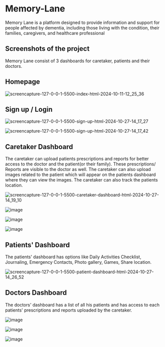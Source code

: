 # Memory-Lane
Memory Lane is a platform designed to provide information and support for people affected by dementia, including those living with the condition, their families, caregivers, and healthcare professional

## Screenshots of the project
Memory Lane consist of 3 dashboards for caretaker, patients and their doctors. 

## Homepage
![screencapture-127-0-0-1-5500-index-html-2024-10-11-12_25_36](https://github.com/user-attachments/assets/5e90b400-e951-436e-9728-84865c5d5207)

## Sign up / Login

![screencapture-127-0-0-1-5500-sign-up-html-2024-10-27-14_17_27](https://github.com/user-attachments/assets/34362b45-c851-4bac-b88a-c1869f5d3cfa)

![screencapture-127-0-0-1-5500-sign-up-html-2024-10-27-14_17_42](https://github.com/user-attachments/assets/6e05d4bc-a20b-4ff3-818f-018e21c10ac5)

## Caretaker Dashboard
The caretaker can upload patients prescriptions and reports for better access to the doctor and the patient(or their family). These prescriptions/ Reports are visible to the doctor as well. The caretaker can also upload images related to the patient which will appear on the patients dashboard where they can view the images. The caretaker can also track the patients location.  

![screencapture-127-0-0-1-5500-caretaker-dashboard-html-2024-10-27-14_19_10](https://github.com/user-attachments/assets/b40f88f1-8ca5-42c9-8edb-d00c591b4abc)

![image](https://github.com/user-attachments/assets/770419e1-3e86-464c-bd19-6438c99b5ffb)

![image](https://github.com/user-attachments/assets/d9b4e908-7698-46e8-93d2-654ec738e0f1)

![image](https://github.com/user-attachments/assets/8a152e00-080f-4239-b12f-905a8e0f8294)

## Patients' Dashboard
The patients' dashboard has options like Daily Activities Checklist, Journaling, Emergency Contacts, Photo gallery, Games, Share location.

![screencapture-127-0-0-1-5500-patient-dashboard-html-2024-10-27-14_26_52](https://github.com/user-attachments/assets/e910681f-3eb7-4e9b-9ee5-dde8ef4dec29)

## Doctors Dashboard

The doctors' dashboard has a list of all his patients and has access to each patients' prescriptions and reports uploaded by the caretaker. 

![image](https://github.com/user-attachments/assets/9a621c87-65b3-4145-9369-cd708a68fc3a)

![image](https://github.com/user-attachments/assets/68d062c2-60c1-4109-9d80-342d5f35294d)

![image](https://github.com/user-attachments/assets/fa5e40ae-4a6e-4e54-b3e8-93f7fb5ed382)










